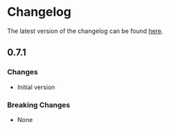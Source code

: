 # Changelog

The latest version of the changelog can be found [here](https://github.com/Azure/bicep-registry-modules/blob/main/avm/res/insights/private-link-scope/CHANGELOG.md).

## 0.7.1

### Changes

- Initial version

### Breaking Changes

- None
